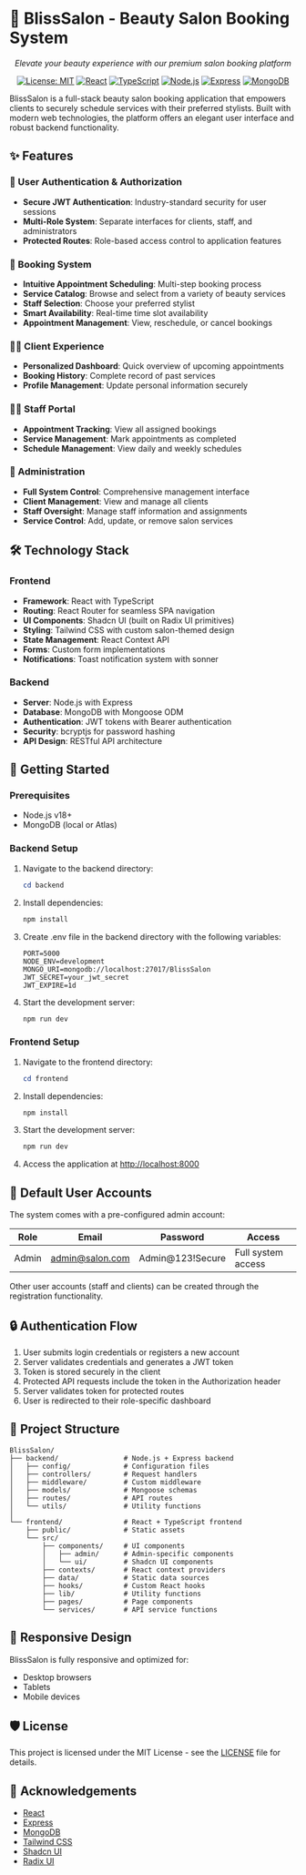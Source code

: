 # 💅 BlissSalon - Beauty Salon Booking System

<div align="center">

*Elevate your beauty experience with our premium salon booking platform*

[![License: MIT](https://img.shields.io/badge/License-MIT-blue.svg)](https://opensource.org/licenses/MIT)
[![React](https://img.shields.io/badge/React-18-61DAFB.svg?logo=react)](https://reactjs.org/)
[![TypeScript](https://img.shields.io/badge/TypeScript-5-3178C6.svg?logo=typescript)](https://www.typescriptlang.org/)
[![Node.js](https://img.shields.io/badge/Node.js-18-339933.svg?logo=node.js)](https://nodejs.org/)
[![Express](https://img.shields.io/badge/Express-4.18-000000.svg?logo=express)](https://expressjs.com/)
[![MongoDB](https://img.shields.io/badge/MongoDB-7.0-47A248.svg?logo=mongodb)](https://www.mongodb.com/)

</div>

BlissSalon is a full-stack beauty salon booking application that empowers clients to securely schedule services with their preferred stylists. Built with modern web technologies, the platform offers an elegant user interface and robust backend functionality.

## ✨ Features

### 👤 User Authentication & Authorization
- **Secure JWT Authentication**: Industry-standard security for user sessions
- **Multi-Role System**: Separate interfaces for clients, staff, and administrators
- **Protected Routes**: Role-based access control to application features

### 📅 Booking System
- **Intuitive Appointment Scheduling**: Multi-step booking process
- **Service Catalog**: Browse and select from a variety of beauty services
- **Staff Selection**: Choose your preferred stylist
- **Smart Availability**: Real-time time slot availability
- **Appointment Management**: View, reschedule, or cancel bookings

### 👩‍💼 Client Experience
- **Personalized Dashboard**: Quick overview of upcoming appointments
- **Booking History**: Complete record of past services
- **Profile Management**: Update personal information securely

### 💇‍♀️ Staff Portal
- **Appointment Tracking**: View all assigned bookings
- **Service Management**: Mark appointments as completed
- **Schedule Management**: View daily and weekly schedules

### 🔑 Administration
- **Full System Control**: Comprehensive management interface
- **Client Management**: View and manage all clients
- **Staff Oversight**: Manage staff information and assignments
- **Service Control**: Add, update, or remove salon services

## 🛠️ Technology Stack

### Frontend
- **Framework**: React with TypeScript
- **Routing**: React Router for seamless SPA navigation
- **UI Components**: Shadcn UI (built on Radix UI primitives)
- **Styling**: Tailwind CSS with custom salon-themed design
- **State Management**: React Context API
- **Forms**: Custom form implementations 
- **Notifications**: Toast notification system with sonner

### Backend
- **Server**: Node.js with Express
- **Database**: MongoDB with Mongoose ODM
- **Authentication**: JWT tokens with Bearer authentication
- **Security**: bcryptjs for password hashing
- **API Design**: RESTful API architecture

## 🚀 Getting Started

### Prerequisites
- Node.js v18+
- MongoDB (local or Atlas)

### Backend Setup

1. Navigate to the backend directory:
   ```powershell
   cd backend
   ```

2. Install dependencies:
   ```powershell
   npm install
   ```

3. Create .env file in the backend directory with the following variables:
   ```
   PORT=5000
   NODE_ENV=development
   MONGO_URI=mongodb://localhost:27017/BlissSalon
   JWT_SECRET=your_jwt_secret
   JWT_EXPIRE=1d
   ```

4. Start the development server:
   ```powershell
   npm run dev
   ```

### Frontend Setup

1. Navigate to the frontend directory:
   ```powershell
   cd frontend
   ```

2. Install dependencies:
   ```powershell
   npm install
   ```

3. Start the development server:
   ```powershell
   npm run dev
   ```

4. Access the application at [http://localhost:8000](http://localhost:8000)

## 👥 Default User Accounts

The system comes with a pre-configured admin account:

| Role  | Email | Password | Access |
|-------|-------|----------|--------|
| Admin | admin@salon.com | Admin@123!Secure | Full system access |

Other user accounts (staff and clients) can be created through the registration functionality.

## 🔒 Authentication Flow

1. User submits login credentials or registers a new account
2. Server validates credentials and generates a JWT token
3. Token is stored securely in the client
4. Protected API requests include the token in the Authorization header
5. Server validates token for protected routes
6. User is redirected to their role-specific dashboard

## 📂 Project Structure

```
BlissSalon/
├── backend/                # Node.js + Express backend
│   ├── config/             # Configuration files
│   ├── controllers/        # Request handlers
│   ├── middleware/         # Custom middleware
│   ├── models/             # Mongoose schemas
│   ├── routes/             # API routes
│   └── utils/              # Utility functions
│
└── frontend/               # React + TypeScript frontend
    ├── public/             # Static assets
    └── src/
        ├── components/     # UI components
        │   ├── admin/      # Admin-specific components
        │   └── ui/         # Shadcn UI components
        ├── contexts/       # React context providers
        ├── data/           # Static data sources
        ├── hooks/          # Custom React hooks
        ├── lib/            # Utility functions
        ├── pages/          # Page components
        └── services/       # API service functions
```

## 📱 Responsive Design

BlissSalon is fully responsive and optimized for:
- Desktop browsers
- Tablets
- Mobile devices

## 🛡️ License

This project is licensed under the MIT License - see the [LICENSE](./LICENSE) file for details.

## 🙏 Acknowledgements

- [React](https://reactjs.org/)
- [Express](https://expressjs.com/)
- [MongoDB](https://www.mongodb.com/)
- [Tailwind CSS](https://tailwindcss.com/)
- [Shadcn UI](https://ui.shadcn.com/)
- [Radix UI](https://www.radix-ui.com/)
